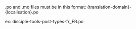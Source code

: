 .po and .mo files must be in this format:
{translation-domain}-{localisation}.po

ex:
disciple-tools-post-types-fr_FR.po

